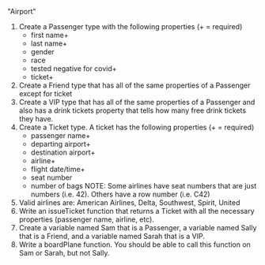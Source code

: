 "Airport"
1. Create a Passenger type with the following properties (+ = required)
   - first name+
   - last name+
   - gender
   - race
   - tested negative for covid+
   - ticket+
2. Create a Friend type that has all of the same properties of a Passenger except for ticket
3. Create a VIP type that has all of the same properties of a Passenger and also has a drink tickets property that tells how many free drink tickets they have.
4. Create a Ticket type. A ticket has the following properties (+ = required)
   - passenger name+
   - departing airport+
   - destination airport+
   - airline+
   - flight date/time+
   - seat number
   - number of bags
NOTE: Some airlines have seat numbers that are just numbers (i.e. 42). Others have a row number (i.e. C42)
5. Valid airlines are: American Airlines, Delta, Southwest, Spirit, United
6. Write an issueTicket function that returns a Ticket with all the necessary properties (passenger name, airline, etc). 
7. Create a variable named Sam that is a Passenger, a variable named Sally that is a Friend, and a variable named Sarah that is a VIP.
8. Write a boardPlane function. You should be able to call this function on Sam or Sarah, but not Sally.